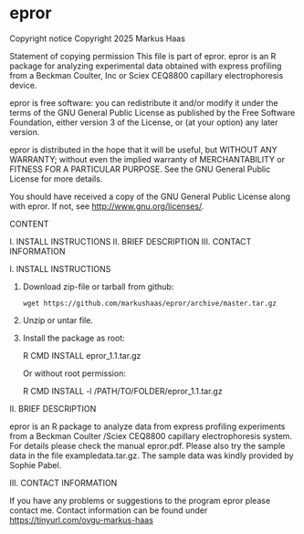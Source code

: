 # epror
Copyright notice
Copyright 2025 Markus Haas

Statement of copying permission
This file is part of epror.
epror is an R package for analyzing experimental data obtained with
express profiling from a Beckman Coulter, Inc or Sciex CEQ8800 capillary
electrophoresis device.

epror is free software: you can redistribute it and/or modify it under
the terms of the GNU General Public License as published by the Free
Software Foundation, either version 3 of the License, or (at your
option) any later version.

epror is distributed in the hope that it will be useful, but WITHOUT ANY
WARRANTY; without even the implied warranty of MERCHANTABILITY or
FITNESS FOR A PARTICULAR PURPOSE.  See the GNU General Public License
for more details.

You should have received a copy of the GNU General Public License along
with epror. If not, see <http://www.gnu.org/licenses/>.



CONTENT

I.   INSTALL INSTRUCTIONS
II.  BRIEF DESCRIPTION
III. CONTACT INFORMATION


I.  INSTALL INSTRUCTIONS

1. Download zip-file or tarball from github:
   
       wget https://github.com/markushaas/epror/archive/master.tar.gz
   
3. Unzip or untar file.
4. Install the package as root:
   
      R CMD INSTALL epror_1.1.tar.gz
   
   Or without root permission:

      R CMD INSTALL -l /PATH/TO/FOLDER/epror_1.1.tar.gz
   

II.  BRIEF DESCRIPTION

epror is an R package to analyze data from express profiling experiments
from a Beckman Coulter /Sciex CEQ8800 capillary electrophoresis system.
For details please check the manual epror.pdf. Please also try the sample
data in the file exampledata.tar.gz. The sample data was kindly provided 
by Sophie Pabel.


III. CONTACT INFORMATION

If you have any problems or suggestions to the program epror please
contact me. Contact information can be found under
<https://tinyurl.com/ovgu-markus-haas>

